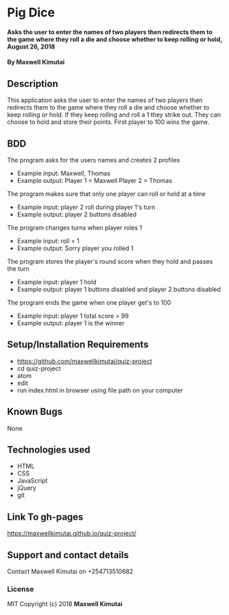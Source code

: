 # Pig Dice
#### Asks the user to enter the names of two players then redirects them to the game where they roll a die and choose whether to keep rolling or hold, August 26, 2018
#### By **Maxwell Kimutai**
## Description
This application asks the user to enter the names of two players then redirects them to the game where they roll a die and choose whether to keep rolling or hold. If they keep rolling and roll a 1 they strike out. They can choose to hold and store their points. First player to 100 wins the game.
## BDD
The program asks for the users names and creates 2 profiles
* Example input: Maxwell, Thomas
* Example output: Player 1 = Maxwell Player 2 = Thomas

The program makes sure that only one player can roll or hold at a time
* Example input: player 2 roll during player 1's turn
* Example output: player 2 buttons disabled

The program changes turns when player roles 1
* Example input: roll = 1
* Example output: Sorry player you rolled 1

The program stores the player's round score when they hold and passes the turn
* Example input: player 1 hold
* Example output: player 1 buttons disabled and player 2 buttons disabled

The program ends the game when one player get's to 100
* Example input: player 1 total score > 99
* Example output: player 1 is the winner

## Setup/Installation Requirements
* https://github.com/maxwellkimutai/quiz-project
* cd quiz-project
* atom
* edit
* run index.html in browser using file path on your computer
## Known Bugs
None
## Technologies used
* HTML
* CSS
* JavaScript
* jQuery
* git
## Link To gh-pages
https://maxwellkimutai.github.io/quiz-project/
## Support and contact details
Contact Maxwell Kimutai on +254713510682
### License
MIT
Copyright (c) 2018 **Maxwell Kimutai**
